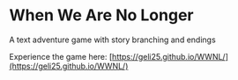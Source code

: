 # When We Are No Longer
A text adventure game with story branching and endings

Experience the game here: [https://geli25.github.io/WWNL/](https://geli25.github.io/WWNL/)
